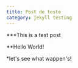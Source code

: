 ```yaml
---
title: Post de teste
category: jekyll testing
---
```



***This is a test post

**Hello World!

*let's see what wappen's!